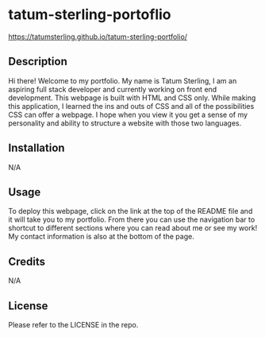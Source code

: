 # tatum-sterling-portoflio
https://tatumsterling.github.io/tatum-sterling-portfolio/
## Description
Hi there! Welcome to my portfolio. My name is Tatum Sterling, I am an aspiring full stack developer and currently working on front end development. This webpage is built with HTML and CSS only. While making this application, I learned the ins and outs of CSS and all of the possibilities CSS can offer a webpage. I hope when you view it you get a sense of my personality and ability to structure a website with those two languages. 

## Installation
N/A

## Usage
To deploy this webpage, click on the link at the top of the README file and it will take you to my portfolio. From there you can use the navigation bar to shortcut to different sections where you can read about me or see my work! My contact information is also at the bottom of the page.

## Credits
N/A

## License
Please refer to the LICENSE in the repo.
